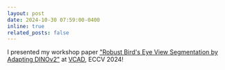 ```yaml
---
layout: post
date: 2024-10-30 07:59:00-0400
inline: true
related_posts: false
---
```


I presented my workshop paper ["Robust Bird's Eye View Segmentation by Adapting DINOv2"](https://www.arxiv.org/pdf/2409.10228) at [VCAD](https://vcad-workshop.github.io/), ECCV 2024!

